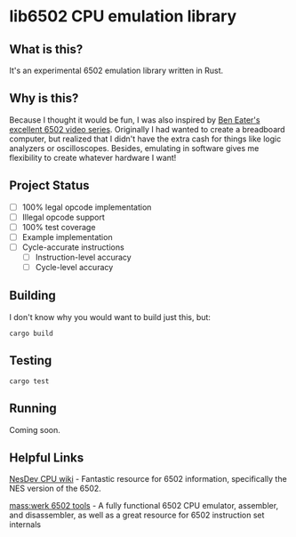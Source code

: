 # lib6502 CPU emulation library
## What is this?
It's an experimental 6502 emulation library written in Rust.
## Why is this?
Because I thought it would be fun, I was also inspired by [Ben Eater's excellent 6502 video series](https://eater.net/6502). Originally I had wanted to create a breadboard computer, but realized that I didn't have the extra cash for things like logic analyzers or oscilloscopes. Besides, emulating in software gives me flexibility to create whatever hardware I want!

## Project Status

 - [ ] 100% legal opcode implementation
 - [ ] Illegal opcode support
 - [ ] 100% test coverage
 - [ ] Example implementation
 - [ ] Cycle-accurate instructions
	 - [ ] Instruction-level accuracy
	 - [ ] Cycle-level accuracy

## Building
I don't know why you would want to build just this, but:

    cargo build

## Testing

    cargo test

## Running
Coming soon.

## Helpful Links
[NesDev CPU wiki](https://www.nesdev.org/wiki/CPU) - Fantastic resource for 6502 information, specifically the NES version of the 6502.

[mass:werk 6502 tools](https://www.masswerk.at/6502/) - A fully functional 6502 CPU emulator, assembler, and disassembler, as well as a great resource for 6502 instruction set internals